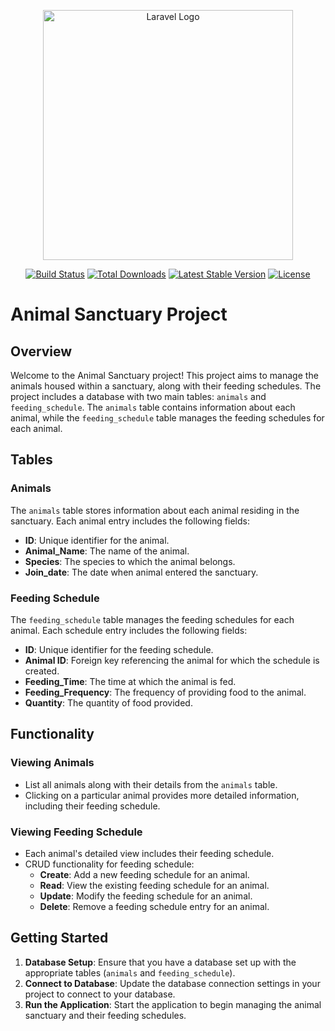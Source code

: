 <p align="center"><a href="https://laravel.com" target="_blank"><img src="https://raw.githubusercontent.com/laravel/art/master/logo-lockup/5%20SVG/2%20CMYK/1%20Full%20Color/laravel-logolockup-cmyk-red.svg" width="400" alt="Laravel Logo"></a></p>

<p align="center">
<a href="https://github.com/laravel/framework/actions"><img src="https://github.com/laravel/framework/workflows/tests/badge.svg" alt="Build Status"></a>
<a href="https://packagist.org/packages/laravel/framework"><img src="https://img.shields.io/packagist/dt/laravel/framework" alt="Total Downloads"></a>
<a href="https://packagist.org/packages/laravel/framework"><img src="https://img.shields.io/packagist/v/laravel/framework" alt="Latest Stable Version"></a>
<a href="https://packagist.org/packages/laravel/framework"><img src="https://img.shields.io/packagist/l/laravel/framework" alt="License"></a>
</p>

# Animal Sanctuary Project

## Overview

Welcome to the Animal Sanctuary project! This project aims to manage the animals housed within a sanctuary, along with their feeding schedules. The project includes a database with two main tables: `animals` and `feeding_schedule`. The `animals` table contains information about each animal, while the `feeding_schedule` table manages the feeding schedules for each animal.

## Tables

### Animals

The `animals` table stores information about each animal residing in the sanctuary. Each animal entry includes the following fields:

- **ID**: Unique identifier for the animal.
- **Animal_Name**: The name of the animal.
- **Species**: The species to which the animal belongs.
- **Join_date**: The date when animal entered the sanctuary.


### Feeding Schedule

The `feeding_schedule` table manages the feeding schedules for each animal. Each schedule entry includes the following fields:

- **ID**: Unique identifier for the feeding schedule.
- **Animal ID**: Foreign key referencing the animal for which the schedule is created.
- **Feeding_Time**: The time at which the animal is fed.
- **Feeding_Frequency**: The frequency of providing food to the animal.
- **Quantity**: The quantity of food provided.

## Functionality

### Viewing Animals

- List all animals along with their details from the `animals` table.
- Clicking on a particular animal provides more detailed information, including their feeding schedule.

### Viewing Feeding Schedule

- Each animal's detailed view includes their feeding schedule.
- CRUD functionality for feeding schedule:
  - **Create**: Add a new feeding schedule for an animal.
  - **Read**: View the existing feeding schedule for an animal.
  - **Update**: Modify the feeding schedule for an animal.
  - **Delete**: Remove a feeding schedule entry for an animal.

## Getting Started

1. **Database Setup**: Ensure that you have a database set up with the appropriate tables (`animals` and `feeding_schedule`).
2. **Connect to Database**: Update the database connection settings in your project to connect to your database.
3. **Run the Application**: Start the application to begin managing the animal sanctuary and their feeding schedules.
